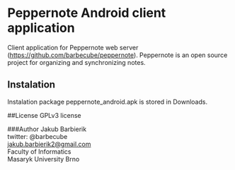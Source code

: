 # Peppernote Android client application

Client application for Peppernote web server (https://github.com/barbecube/peppernote).
Peppernote is an open source project for organizing and synchronizing notes. 

## Instalation

Instalation package peppernote_android.apk is stored in Downloads.

##License
GPLv3 license

###Author
Jakub Barbierik  
twitter: @barbecube  
jakub.barbierik2@gmail.com  
Faculty of Informatics  
Masaryk University Brno  